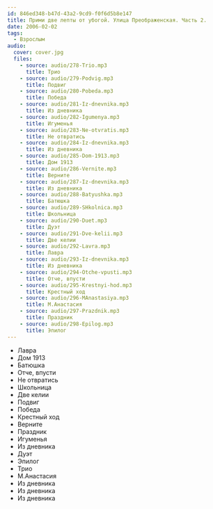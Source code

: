 ```yaml
---
id: 846ed348-b47d-43a2-9cd9-f0f6d5b8e147
title: Прими две лепты от убогой. Улица Преображенская. Часть 2.
date: 2006-02-02
tags:
  - Взрослым
audio:
  cover: cover.jpg
  files:
    - source: audio/278-Trio.mp3
      title: Трио
    - source: audio/279-Podvig.mp3
      title: Подвиг
    - source: audio/280-Pobeda.mp3
      title: Победа
    - source: audio/281-Iz-dnevnika.mp3
      title: Из дневника
    - source: audio/282-Igumenya.mp3
      title: Игуменья
    - source: audio/283-Ne-otvratis.mp3
      title: Не отвратись
    - source: audio/284-Iz-dnevnika.mp3
      title: Из дневника
    - source: audio/285-Dom-1913.mp3
      title: Дом 1913
    - source: audio/286-Vernite.mp3
      title: Верните
    - source: audio/287-Iz-dnevnika.mp3
      title: Из дневника
    - source: audio/288-Batyushka.mp3
      title: Батюшка
    - source: audio/289-SHkolnica.mp3
      title: Школьница
    - source: audio/290-Duet.mp3
      title: Дуэт
    - source: audio/291-Dve-kelii.mp3
      title: Две келии
    - source: audio/292-Lavra.mp3
      title: Лавра
    - source: audio/293-Iz-dnevnika.mp3
      title: Из дневника
    - source: audio/294-Otche-vpusti.mp3
      title: Отче, впусти
    - source: audio/295-Krestnyi-hod.mp3
      title: Крестный ход
    - source: audio/296-MAnastasiya.mp3
      title: М.Анастасия
    - source: audio/297-Prazdnik.mp3
      title: Праздник
    - source: audio/298-Epilog.mp3
      title: Эпилог
---
```


- Лавра
- Дом 1913
- Батюшка
- Отче, впусти
- Не отвратись
- Школьница
- Две келии
- Подвиг
- Победа
- Крестный ход
- Верните
- Праздник
- Игуменья
- Из дневника
- Дуэт
- Эпилог
- Трио
- М.Анастасия
- Из дневника
- Из дневника
- Из дневника
